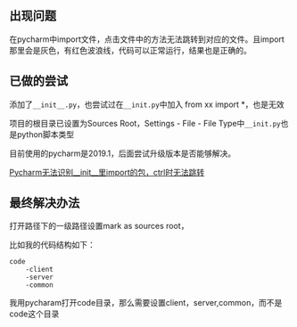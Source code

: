 ## 出现问题

在pycharm中import文件，点击文件中的方法无法跳转到对应的文件。且import 那里会是灰色，有红色波浪线，代码可以正常运行，结果也是正确的。

## 已做的尝试

添加了`__init__.py`，也尝试过在`__init.py`中加入 from xx import *，也是无效

项目的根目录已设置为Sources Root，Settings - File - File Type中`__init.py`也是python脚本类型

目前使用的pycharm是2019.1，后面尝试升级版本是否能够解决。



[Pycharm无法识别__init__里import的包，ctrl时无法跳转](https://blog.csdn.net/u013010889/article/details/107206608)

## 最终解决办法

打开路径下的一级路径设置mark as sources root，

比如我的代码结构如下：

```
code
	-client
	-server
	-common
```

我用pycharam打开code目录，那么需要设置client，server,common，而不是code这个目录
